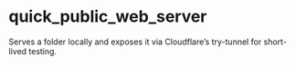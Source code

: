 # quick_public_web_server
Serves a folder locally and exposes it via Cloudflare’s try-tunnel for short-lived testing.
